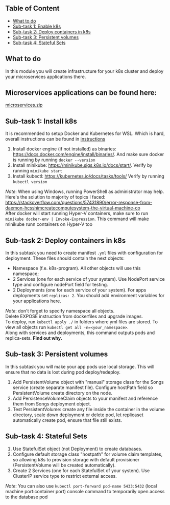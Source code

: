 ## Table of Content

- [What to do](#what-to-do)
- [Sub-task 1: Enable k8s](#sub-task-1--enable-k8s)
- [Sub-task 2: Deploy containers in k8s](#sub-task-2--deploy-containers-in-k8s)
- [Sub-task 3: Persistent volumes](#sub-task-3--persistent-volumes)
- [Sub-task 4: Stateful Sets](#sub-task-4--stateful-sets)

## What to do
In this module you will create infrastructure for your k8s cluster and deploy your microservices applications there.

## Microservices applications can be found here:
[microservices.zip](https://epam-my.sharepoint.com/:u:/r/personal/siarhei_svila_epam_com/Documents/Kubernetes/microservices-intro.zip?csf=1&web=1&e=8hbXwK)


## Sub-task 1: Install k8s
It is recommended to setup Docker and Kubernetes for WSL. Which is hard, overall instructions can be found in [instructions](https://github.com/SiarheiSvila/docker-k8s-setup/blob/master/README.md)
1. Install docker engine (if not installed) as binaries: https://docs.docker.com/engine/install/binaries/.
And make sure docker is running by running `docker --version`
2. Install minikube: https://minikube.sigs.k8s.io/docs/start/.
Verify by running `minikube start`
3. Install kubectl: https://kubernetes.io/docs/tasks/tools/
Verify by running `kubectl version`

_Note_: When using Windows, running PowerShell as administrator may help. Here's the solution to majority of topics I faced:
https://stackoverflow.com/questions/57431890/error-response-from-daemon-hcsshimcreatecomputesystem-the-virtual-machine-co <br />
After docker will start running Hyper-V containers, make sure to run `minikube docker-env | Invoke-Expression`. This command will make minikube runn containers on Hyper-V too

## Sub-task 2: Deploy containers in k8s
In this subtask you need to create manifest `.yml` files with configuration for deployment. These files should contain the next objects:
- Namespace (f.e. k8s-program). All other objects will use this namespace;
- 2 Services (one for each service of your system). Use NodePort service type and configure nodePort field for testing.
- 2 Deployments (one for each service of your system). For apps deployments set `replicas: 2`. You should add environment variables for your applications here.

_Note_: don't forget to specify namespace all objects. <br>
Delete EXPOSE instruction from dockerfiles and upgrade images. <br>
To deploy, run `kubectl apply ./` in folders where yml files are stored.
To view all objects run `kubectl get all -n=<your_namespace>`. <br>
Along with services and deployments, this command outputs pods and replica-sets. **Find out why.**

## Sub-task 3: Persistent volumes
In this subtask you will make your app pods use local storage. This will ensure that no data is lost during pod deploy/redeploy.
1. Add PersistentVolume object with "manual" storage class for the Songs service (create separate manifest file). Configure hostPath field so PersistentVolume create directory on the node.
2. Add PersistenceVolumeClaim objects to your manifest and reference them from Songs deployment object.
3. Test PersistentVolume: create any file inside the container in the volume directory, scale down deployment or delete pod, let replicaset automatically create pod, ensure that file still exists.

## Sub-task 4: Stateful Sets
1. Use StatefulSet object (not Deployment) to create databases. 
2. Configure default storage class "hostpath" for volume claim templates, so allowing k8s to provision storage with default provisioner (PersistentVolume will be created automatically).
3. Create 2 Services (one for each StatefulSet of your system). Use ClusterIP service type to restrict external access.

_Note_: You can also use `kubectl port-forward pod-name 5433:5432` (local machine port:container port) console command to temporarily open access to the database pod <br>

